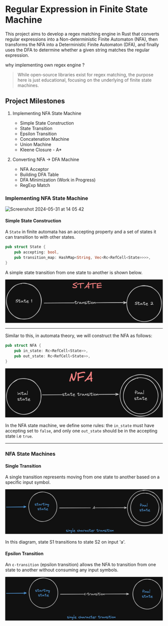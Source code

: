 # Regular Expression in Finite State Machine

This project aims to develop a regex matching engine in Rust that converts regular expressions into a Non-deterministic Finite Automaton (NFA), then transforms the NFA into a Deterministic Finite Automaton (DFA), and finally uses the DFA to determine whether a given string matches the regular expression.

why implementing own regex engine ?

> While open-source libraries exist for regex matching, the purpose here is just educational, focusing on the underlying of finite state machines.

## Project Milestones

1. Implementing NFA State Machine

   - Simple State Construction
   - State Transition
   - Epsilon Transition
   - Concatenation Machine
   - Union Machine
   - Kleene Closure - A\*

2. Converting NFA -> DFA Machine
   - NFA Acceptor
   - Building DFA Table 
   - DFA Minimization (Work in Progress)
   - RegExp Match

### Implementing NFA State Machine

<img width="898" alt="Screenshot 2024-05-31 at 14 05 42" src="https://github.com/0xVikasRushi/regExp-Engine/assets/143269404/e18e96fb-7d66-4296-8436-b502dbc09c55">


#### Simple State Construction

A `State` in finite automata has an accepting property and a set of states it can transition to with other states.

```rust
pub struct State {
    pub accepting: bool,
    pub transition_map: HashMap<String, Vec<Rc<RefCell<State>>>>,
}
```

A simple state transition from one state to another is shown below.

![state](./images/state.png)

---

Similar to this, in automata theory, we will construct the NFA as follows:

```rust
pub struct NFA {
    pub in_state: Rc<RefCell<State>>,
    pub out_state: Rc<RefCell<State>>,
}
```

![nfa](./images/nfa.png)

In the NFA state machine, we define some rules: the `in_state` must have accepting set to `false`, and only one `out_state` should be in the accepting state i.e `true`.

---

### NFA State Machines

#### Single Transition

A single transition represents moving from one state to another based on a specific input symbol.

![single_nfa](./images/single-transition.png)

In this diagram, state S1 transitions to state S2 on input 'a'.

#### Epsilon Transition

An `ε-transition` (epsilon transition) allows the NFA to transition from one state to another without consuming any input symbols.

![ε-transition](./images/epsilon.png)
